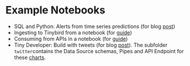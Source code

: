 # Example Notebooks
- SQL and Python: Alerts from time series predictions (for blog [post](https://blog.tinybird.co/2021/10/04/sql-and-python/))
- Ingesting to Tinybird from a notebook (for [guide](https://guides.tinybird.co/guide/ingestion-from-a-notebook))
- Consuming from APIs in a notebook (for [guide](https://guides.tinybird.co/guide/consume-apis-in-a-notebook))
- Tiny Developer: Build with tweets (for blog [post](https://blog.tinybird.co)). The subfolder `twitter`contains the Data Source schemas, Pipes and API Endpoint for these [charts](https://tinybird.retool.com/embedded/public/79825df4-c882-4746-986d-c4513457fab4).
